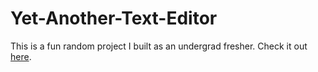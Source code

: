 # Yet-Another-Text-Editor
This is a fun random project I built as an undergrad fresher.
Check it out [here](https://bigboybrains.github.io/random-text-editor/).

